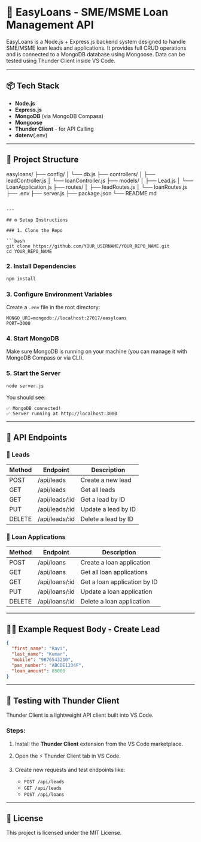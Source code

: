 # 🏦 EasyLoans - SME/MSME Loan Management API

EasyLoans is a Node.js + Express.js backend system designed to handle SME/MSME loan leads and applications. It provides full CRUD operations and is connected to a MongoDB database using Mongoose. Data can be tested using Thunder Client inside VS Code.

---

## 📦 Tech Stack

- **Node.js**
- **Express.js**
- **MongoDB** (via MongoDB Compass)
- **Mongoose**
- **Thunder Client** - for API Calling
- **dotenv**(.env)

---

## 📁 Project Structure
easyloans/
├── config/
│ └── db.js
├── controllers/
│ ├── leadController.js
│ └── loanController.js
├── models/
│ ├── Lead.js
│ └── LoanApplication.js
├── routes/
│ ├── leadRoutes.js
│ └── loanRoutes.js
├── .env
├── server.js
├── package.json
└── README.md
````

---

## ⚙️ Setup Instructions

### 1. Clone the Repo

```bash
git clone https://github.com/YOUR_USERNAME/YOUR_REPO_NAME.git
cd YOUR_REPO_NAME
````

### 2. Install Dependencies

```bash
npm install
```

### 3. Configure Environment Variables

Create a `.env` file in the root directory:

```
MONGO_URI=mongodb://localhost:27017/easyloans
PORT=3000
```

### 4. Start MongoDB

Make sure MongoDB is running on your machine (you can manage it with MongoDB Compass or via CLI).

### 5. Start the Server

```bash
node server.js
```

You should see:

```
✅ MongoDB connected!
✅ Server running at http://localhost:3000
```

---

## 🧪 API Endpoints

### 📍 Leads

| Method | Endpoint        | Description         |
| ------ | --------------- | ------------------- |
| POST   | /api/leads      | Create a new lead   |
| GET    | /api/leads      | Get all leads       |
| GET    | /api/leads/\:id | Get a lead by ID    |
| PUT    | /api/leads/\:id | Update a lead by ID |
| DELETE | /api/leads/\:id | Delete a lead by ID |

### 📍 Loan Applications

| Method | Endpoint        | Description                  |
| ------ | --------------- | ---------------------------- |
| POST   | /api/loans      | Create a loan application    |
| GET    | /api/loans      | Get all loan applications    |
| GET    | /api/loans/\:id | Get a loan application by ID |
| PUT    | /api/loans/\:id | Update a loan application    |
| DELETE | /api/loans/\:id | Delete a loan application    |

---

## 👨‍💻 Example Request Body - Create Lead

```json
{
  "first_name": "Ravi",
  "last_name": "Kumar",
  "mobile": "9876543210",
  "pan_number": "ABCDE1234F",
  "loan_amount": 85000
}
```

---

## 🚀 Testing with Thunder Client

Thunder Client is a lightweight API client built into VS Code.

### Steps:

1. Install the **Thunder Client** extension from the VS Code marketplace.
2. Open the ⚡ Thunder Client tab in VS Code.
3. Create new requests and test endpoints like:

   * `POST /api/leads`
   * `GET /api/leads`
   * `POST /api/loans`

---

## 📄 License

This project is licensed under the MIT License.



